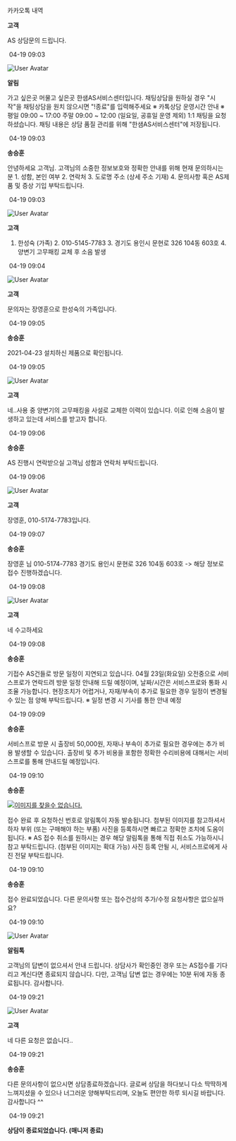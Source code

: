 카카오톡 내역

**고객**

AS 상담문의 드립니다.

 04-19 09:03

![User Avatar](https://chat.eumnet.com:8031/assets/images/icon_bot.png)

**알림**

가고 싶은곳 머물고 싶은곳 한샘AS서비스센터입니다. 채팅상담을 원하실 경우 "시작"을 채팅상담을 원치 않으시면 "!종료"를 입력해주세요 ※ 카톡상담 운영시간 안내 ※ 평일 09:00 ~ 17:00 주말 09:00 ~ 12:00 (일요일, 공휴일 운영 제외) 1:1 채팅을 요청하셨습니다. 채팅 내용은 상담 품질 관리를 위해 "한샘AS서비스센터"에 저장됩니다.

 04-19 09:03

**송승훈**

안녕하세요 고객님. 고객님의 소중한 정보보호와 정확한 안내를 위해 현재 문의하시는 분 1. 성함, 본인 여부 2. 연락처 3. 도로명 주소 (상세 주소 기재) 4. 문의사항 혹은 AS제품 및 증상 기입 부탁드립니다.

 04-19 09:03

![User Avatar](https://chat.eumnet.com:8031/assets/images/icon_cust.png)

**고객**

1. 한성숙 (가족) 2. 010-5145-7783 3. 경기도 용인시 문현로 326 104동 603호 4. 양변기 고무패킹 교체 후 소음 발생

 04-19 09:04

![User Avatar](https://chat.eumnet.com:8031/assets/images/icon_cust.png)

**고객**

문의자는 장영훈으로 한성숙의 가족입니다.

 04-19 09:05

**송승훈**

2021-04-23 설치하신 제품으로 확인됩니다.

 04-19 09:05

![User Avatar](https://chat.eumnet.com:8031/assets/images/icon_cust.png)

**고객**

네..사용 중 양변기의 고무패킹을 사설로 교체한 이력이 있습니다. 이로 인해 소음이 발생하고 있는데 서비스를 받고자 합니다.

 04-19 09:06

**송승훈**

AS 진행시 연락받으실 고객님 성함과 연락처 부탁드립니다.

 04-19 09:06

![User Avatar](https://chat.eumnet.com:8031/assets/images/icon_cust.png)

**고객**

장영훈, 010-5174-7783입니다.

 04-19 09:07

**송승훈**

장영훈 님 010-5174-7783 경기도 용인시 문현로 326 104동 603호 -> 해당 정보로 접수 진행하겠습니다.

 04-19 09:08

![User Avatar](https://chat.eumnet.com:8031/assets/images/icon_cust.png)

**고객**

네 수고하세요

 04-19 09:08

**송승훈**

기접수 AS건들로 방문 일정이 지연되고 있습니다. 04월 23일(화요일) 오전중으로 서비스프로가 연락드려 방문 일정 안내해 드릴 예정이며, 날짜/시간은 서비스프로와 통화 시 조율 가능합니다. 현장조치가 어렵거나, 자재/부속이 추가로 필요한 경우 일정이 변경될 수 있는 점 양해 부탁드립니다. ※ 일정 변경 시 기사를 통한 안내 예정

 04-19 09:09

**송승훈**

서비스프로 방문 시 출장비 50,000원, 자재나 부속이 추가로 필요한 경우에는 추가 비용 발생할 수 있습니다. 출장비 및 추가 비용을 포함한 정확한 수리비용에 대해서는 서비스프로를 통해 안내드릴 예정입니다.

 04-19 09:10

**송승훈**

[![이미지를 찾을수 없습니다.](https://chat.eumnet.com:3040/images/1693529845678_%EC%95%8C%EB%A6%BC%ED%86%A1%20%EB%B3%80%EA%B2%BD2023-09-01.png)](https://chat.eumnet.com:3040/images/1693529845678_%EC%95%8C%EB%A6%BC%ED%86%A1%20%EB%B3%80%EA%B2%BD2023-09-01.png)

접수 완료 후 요청하신 번호로 알림톡이 자동 발송됩니다. 첨부된 이미지를 참고하셔서 하자 부위 (또는 구매해야 하는 부품) 사진을 등록하시면 빠르고 정확한 조치에 도움이 됩니다. ※ AS 접수 취소를 원하시는 경우 해당 알림톡을 통해 직접 취소도 가능하시니 참고 부탁드립니다. (첨부된 이미지는 확대 가능) 사진 등록 안될 시, 서비스프로에게 사진 전달 부탁드립니다.

 04-19 09:10

**송승훈**

접수 완료되었습니다. 다른 문의사항 또는 접수건상의 추가/수정 요청사항은 없으실까요?

 04-19 09:10

![User Avatar](https://chat.eumnet.com:8031/assets/images/icon_bot.png)

**알림톡**

고객님의 답변이 없으셔서 안내 드립니다. 상담사가 확인중인 경우 또는 AS접수를 기다리고 계신다면 종료되지 않습니다. 다만, 고객님 답변 없는 경우에는 10분 뒤에 자동 종료됩니다. 감사합니다.

 04-19 09:21

![User Avatar](https://chat.eumnet.com:8031/assets/images/icon_cust.png)

**고객**

네 다른 요청은 없습니다..

 04-19 09:21

**송승훈**

다른 문의사항이 없으시면 상담종료하겠습니다. 글로써 상담을 하다보니 다소 딱딱하게 느껴지셨을 수 있으나 너그러운 양해부탁드리며, 오늘도 편안한 하루 되시길 바랍니다. 감사합니다 ^^

 04-19 09:21

**상담이 종료되었습니다. (매니저 종료)**